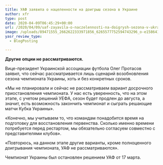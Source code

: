```yaml
---
title: УАФ заявила о нацеленности на доигрыш сезона в Украине
author: xfr
type: post
date: 2020-04-09T06:45:29+00:00
url: /2020/04/09/uaf-zayavila-o-naczelennosti-na-doigrysh-sezona-v-ukraine/
image: /uploads/89471555_2662622333971856_6265577752594743296_o-e1586414718801.jpg
yasr_review_type:
  - BlogPosting

---
```

**Другие опции не рассматриваются.**

Вице-президент Украинской ассоциации футбола Олег Протасов заявил, что сейчас рассматривается лишь сценарий возобновления сезона чемпионата Украины, хоть и без конкретных сроков.

«Мы не планировали и сейчас не рассматриваем вариант досрочного приостановления чемпионата. У нас есть уверенность, что на этом этапе, с учетом решений УЕФА, сезон будет продлен до августа, а значит, есть возможность закончить чемпионат и сыграть решающие матчи Кубка Украины».

«Конечно, мы учитываем то, что командам понадобится время на подготовку для восстановления первенства. Сколько именно времени потребуется перед рестартом, мы обязательно согласуем совместно с представителями клубов».

«Повторюсь, на данном этапе другие варианты, кроме полноценного доигрывания чемпионата, УАФ не рассматриваются».

Чемпионат Украины был остановлен решением УАФ от 17 марта.